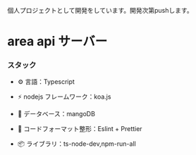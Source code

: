 個人プロジェクトとして開発をしています。開発次第pushします。

# area api サーバー

### スタック

- ⚙️ 言語：Typescript

- ⚡️ nodejs フレームワーク：koa.js

- 💽 データベース：mangoDB

- 📑 コードフォーマット整形：Eslint + Prettier

- 📦 ライブラリ：ts-node-dev,npm-run-all
